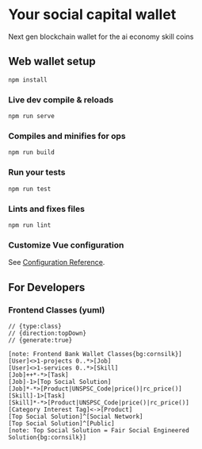 # Your social capital wallet

Next gen blockchain wallet for the ai economy skill coins

## Web wallet setup

```
npm install
```

### Live dev compile & reloads

```
npm run serve
```

### Compiles and minifies for ops

```
npm run build
```

### Run your tests

```
npm run test
```

### Lints and fixes files

```
npm run lint
```

### Customize Vue configuration

See [Configuration Reference](https://cli.vuejs.org/config/).

## For Developers

### Frontend Classes (yuml)

```yuml
// {type:class}
// {direction:topDown}
// {generate:true}

[note: Frontend Bank Wallet Classes{bg:cornsilk}]
[User]<>1-projects 0..*>[Job]
[User]<>1-services 0..*>[Skill]
[Job]++*-*>[Task]
[Job]-1>[Top Social Solution]
[Job]*-*>[Product|UNSPSC_Code|price()|rc_price()]
[Skill]-1>[Task]
[Skill]*-*>[Product|UNSPSC_Code|price()|rc_price()]
[Category Interest Tag]<->[Product]
[Top Social Solution]^[Social Network]
[Top Social Solution]^[Public]
[note: Top Social Solution = Fair Social Engineered Solution{bg:cornsilk}]
```
